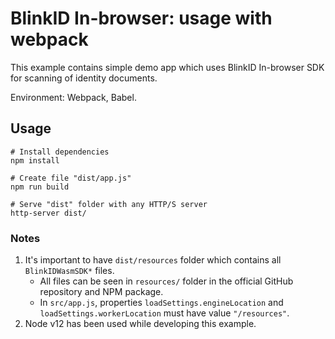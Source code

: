 # BlinkID In-browser: usage with webpack

This example contains simple demo app which uses BlinkID In-browser SDK for scanning of identity documents.

Environment: Webpack, Babel.

## Usage

```
# Install dependencies
npm install

# Create file "dist/app.js"
npm run build

# Serve "dist" folder with any HTTP/S server
http-server dist/
```

### Notes

1. It's important to have `dist/resources` folder which contains all `BlinkIDWasmSDK*` files.
    * All files can be seen in `resources/` folder in the official GitHub repository and NPM package.
    * In `src/app.js`, properties `loadSettings.engineLocation` and `loadSettings.workerLocation` must have value `"/resources"`.
2. Node v12 has been used while developing this example.
